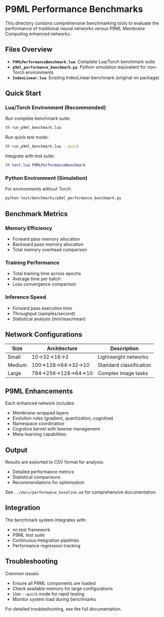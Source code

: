 # P9ML Performance Benchmarks

This directory contains comprehensive benchmarking tools to evaluate the performance of traditional neural networks versus P9ML Membrane Computing enhanced networks.

## Files Overview

- **`P9MLPerformanceBenchmark.lua`**: Complete Lua/Torch benchmark suite
- **`p9ml_performance_benchmark.py`**: Python simulation equivalent for non-Torch environments  
- **`IndexLinear.lua`**: Existing IndexLinear benchmark (original nn package)

## Quick Start

### Lua/Torch Environment (Recommended)

Run complete benchmark suite:
```bash
th run_p9ml_benchmark.lua
```

Run quick test mode:
```bash
th run_p9ml_benchmark.lua --quick
```

Integrate with test suite:
```lua
th test.lua P9MLPerformanceBenchmark
```

### Python Environment (Simulation)

For environments without Torch:
```bash
python test/benchmarks/p9ml_performance_benchmark.py
```

## Benchmark Metrics

### Memory Efficiency
- Forward pass memory allocation
- Backward pass memory allocation  
- Total memory overhead comparison

### Training Performance
- Total training time across epochs
- Average time per batch
- Loss convergence comparison

### Inference Speed
- Forward pass execution time
- Throughput (samples/second)
- Statistical analysis (min/max/mean)

## Network Configurations

| Size | Architecture | Description |
|------|-------------|-------------|
| Small | 10→32→16→2 | Lightweight networks |
| Medium | 100→128→64→32→10 | Standard classification |
| Large | 784→256→128→64→10 | Complex image tasks |

## P9ML Enhancements

Each enhanced network includes:
- Membrane-wrapped layers
- Evolution rules (gradient, quantization, cognitive)
- Namespace coordination
- Cognitive kernel with lexeme management
- Meta-learning capabilities

## Output

Results are exported to CSV format for analysis:
- Detailed performance metrics
- Statistical comparisons
- Recommendations for optimization

See `../docs/performance_baseline.md` for comprehensive documentation.

## Integration

The benchmark system integrates with:
- nn.test framework
- P9ML test suite
- Continuous integration pipelines
- Performance regression tracking

## Troubleshooting

Common issues:
- Ensure all P9ML components are loaded
- Check available memory for large configurations
- Use `--quick` mode for rapid testing
- Monitor system load during benchmarks

For detailed troubleshooting, see the full documentation.